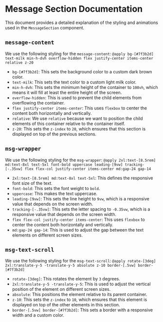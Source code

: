 # Message Section Documentation

This document provides a detailed explanation of the styling and animations used in the `MessageSection` component.

## `message-content`

We use the following styling for the `message-content`: `@apply bg-[#7f3b2d] text-milk min-h-dvh overflow-hidden flex justify-center items-center relative z-20`

-   `bg-[#7f3b2d]`: This sets the background color to a custom dark brown color.
-   `text-milk`: This sets the text color to a custom light milk color.
-   `min-h-dvh`: This sets the minimum height of the container to `100vh`, which means it will fill at least the entire height of the screen.
-   `overflow-hidden`: This is used to prevent the child elements from overflowing the container.
-   `flex justify-center items-center`: This uses `flexbox` to center the content both horizontally and vertically.
-   `relative`: We use `relative` because we want to position the child elements of this container relative to the container itself.
-   `z-20`: This sets the `z-index` to `20`, which ensures that this section is displayed on top of the previous sections.

## `msg-wrapper`

We use the following styling for the `msg-wrapper`: `@apply 2xl:text-[8.5rem] md:text-8xl text-5xl font-bold uppercase leading-[9vw] tracking-[-.35vw] flex flex-col justify-center items-center md:gap-24 gap-14`

-   `2xl:text-[8.5rem] md:text-8xl text-5xl`: This defines the responsive font size of the text.
-   `font-bold`: This sets the font weight to `bold`.
-   `uppercase`: This makes the text uppercase.
-   `leading-[9vw]`: This sets the line height to `9vw`, which is a responsive value that depends on the screen width.
-   `tracking-[-.35vw]`: This sets the letter spacing to `-0.35vw`, which is a responsive value that depends on the screen width.
-   `flex flex-col justify-center items-center`: This uses `flexbox` to center the content both horizontally and vertically.
-   `md:gap-24 gap-14`: This is used to adjust the gap between the text elements on different screen sizes.

## `msg-text-scroll`

We use the following styling for the `msg-text-scroll`: `@apply rotate-[3deg] 2xl:translate-y-5 -translate-y-5 absolute z-10 border-[.5vw] border-[#7f3b2d]`

-   `rotate-[3deg]`: This rotates the element by `3` degrees.
-   `2xl:translate-y-5 -translate-y-5`: This is used to adjust the vertical position of the element on different screen sizes.
-   `absolute`: This positions the element relative to its parent container.
-   `z-10`: This sets the `z-index` to `10`, which ensures that this element is displayed on top of the other elements in this section.
-   `border-[.5vw] border-[#7f3b2d]`: This sets a border with a responsive width and a custom color.
